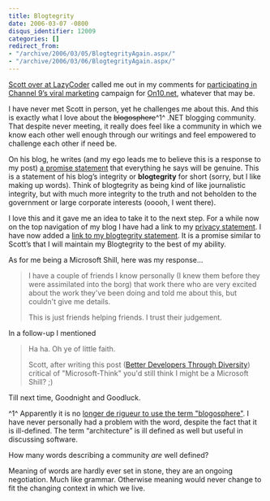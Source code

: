 ```yaml
---
title: Blogtegrity
date: 2006-03-07 -0800
disqus_identifier: 12009
categories: []
redirect_from:
- "/archive/2006/03/05/BlogtegrityAgain.aspx/"
- "/archive/2006/03/06/BlogtegrityAgain.aspx/"
---
```


[Scott over at LazyCoder](http://www.lazycoder.com/ "Lazy Coder Blog")
called me out in my comments for [participating in Channel 9’s viral
marketing](/archive/2006/03/06/BeyondChannel9.aspx "Am I Being Used?")
campaign for [On10.net](http://on10.net/ "On 10"), whatever that may be.

I have never met Scott in person, yet he challenges me about this. And
this is exactly what I love about the ~~blogosphere~~^1^ .NET blogging
community. That despite never meeting, it really does feel like a
community in which we know each other well enough through our writings
and feel empowered to challenge each other if need be.

On his blog, he writes (and my ego leads me to believe this is a
response to my post) [a promise
statement](http://www.lazycoder.com/weblog/index.php/archives/2006/03/07/a-promise/ "A Promise")
that everything he says will be genuine. This is a statement of his
blog’s integrity or **blogtegrity** for short (sorry, but I like making
up words). Think of blogtegrity as being kind of like journalistic
integrity, but with much more integrity to the truth and not beholden to
the government or large corporate interests (ooooh, I went there).

I love this and it gave me an idea to take it to the next step. For a
while now on the top navigation of my blog I have had a link to my
[privacy
statement](https://haacked.com/articles/PrivacyPolicy.aspx "Privacy Statement").
I have now added a [link to my blogtegrity
statement](/articles/blogtegrity "Blogtegrity"). It is a promise
similar to Scott’s that I will maintain my Blogtegrity to the best of my
ability.

As for me being a Microsoft Shill, here was my response...

> I have a couple of friends I know personally (I knew them before they
> were assimilated into the borg) that work there who are very excited
> about the work they've been doing and told me about this, but couldn't
> give me details.
>
> This is just friends helping friends. I trust their judgement.

In a follow-up I mentioned

> Ha ha. Oh ye of little faith.
>
> Scott, after writing this post ([Better Developers Through
> Diversity](https://haacked.com/archive/2006/02/16/BetterDevelopersThroughDiversity.aspx "Diversity Post"))
> critical of "Microsoft-Think" you'd still think I might be a Microsoft
> Shill? ;)

Till next time, Goodnight and Goodluck.

^1^ Apparently it is no [longer de rigueur to use the term
"blogosphere"](http://www.25hoursaday.com/weblog/PermaLink.aspx?guid=7da2851c-f9aa-448d-9d04-ba89583ac388 "Blogosphere is a stupid word").
I have never personally had a problem with the word, despite the fact
that it is ill-defined. The term “architecture” is ill defined as well
but useful in discussing software.

How many words describing a community *are* well defined?

Meaning of words are hardly ever set in stone, they are an ongoing
negotiation. Much like grammar. Otherwise meaning would never change to
fit the changing context in which we live.

